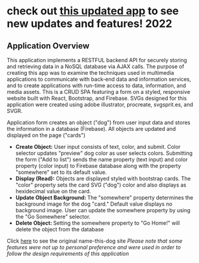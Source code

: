 # check out [this updated app](https://name-this-dog.web.app/) to see new updates and features! 2022
## Application Overview
This application implements a RESTFUL backend API for securely storing and retrieving data in a NoSQL database via AJAX calls. The purpose of creating this app was to examine the techniques used in multimedia applications to communicate with back-end data and information services, and to create applications with run-time access to data, information, and media assets. This is a CRUD SPA featuring a form on a styled, responsive website built with React, Bootstrap, and Firebase. SVGs designed for this application were created using adobe illustrator, procreate, svgsprit.es, and SVGR. 
>
Application form creates an object ("dog") from user input data and stores the information in a database (Firebase). All objects are updated and displayed on the page ("cards")
<ul>
<li><strong>Create Object:</strong> User input consists of text, color, and submit. Color selector updates "preview" dog color as user selects colors. Submitting the form ("Add to list") sends the name property (text input) and color property (color input) to Firebase database along with the property "somewhere" set to its default value.</li>
 <li><strong>Display (Read):</strong> Objects are displayed styled with bootstrap cards. The "color" property sets the card SVG ("dog") color and also displays as hexidecimal value on the card.</li>
 <li><strong>Update Object Background: </strong>
The "somewhere" property determines the background image for the dog "card." Default value displays no background image. User can update the somewhere property by using the "Go Somewhere" selector. </li>
 <li><strong>Delete Object: </strong> Setting the somewhere property to "Go Home!" will delete the object from the database  </li>
 </ul>



>
Click [here](https://arh-final.web.app) to see the original name-this-dog site
*Please note that some features were not up to personal preference and were used in order to follow the design requirements of this application*

